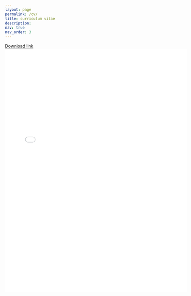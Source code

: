 ```yaml
---
layout: page
permalink: /cv/
title: curriculum vitae
description: 
nav: true
nav_order: 3
---
```


<a href="{{site.baseurl}}/assets/pdf/Bryan_Merrill_CV_Aug_2022.pdf" target="_blank"> Download link </a>
<br>
<embed src="{{site.baseurl}}/assets/pdf/Bryan_Merrill_CV_Aug_2022.pdf" width="600" height="800" type="application/pdf" />
